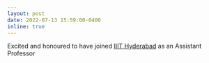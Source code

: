 ```yaml
---
layout: post
date: 2022-07-13 15:59:00-0400
inline: true
---
```


Excited and honoured to have joined [IIIT Hyderabad](https://www.iiit.ac.in/people/faculty/Karthik/) as an Assistant Professor
